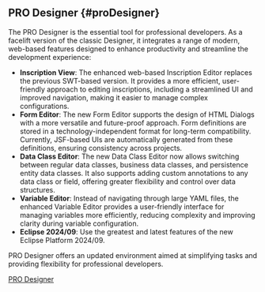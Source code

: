 ## PRO Designer {#proDesigner}

The PRO Designer is the essential tool for professional developers. As a facelift version of the classic Designer, it integrates a range of modern, web-based features designed to enhance productivity and streamline the development experience:

- **Inscription View**: The enhanced web-based Inscription Editor replaces the previous SWT-based version. It provides a more efficient, user-friendly approach to editing inscriptions, including a streamlined UI and improved navigation, making it easier to manage complex configurations.
- **Form Editor**: The new Form Editor supports the design of HTML Dialogs with a more versatile and future-proof approach. Form definitions are stored in a technology-independent format for long-term compatibility. Currently, JSF-based UIs are automatically generated from these definitions, ensuring consistency across projects.
- **Data Class Editor**: The new Data Class Editor now allows switching between regular data classes, business data classes, and persistence entity data classes. It also supports adding custom annotations to any data class or field, offering greater flexibility and control over data structures.
- **Variable Editor**:  Instead of navigating through large YAML files, the enhanced Variable Editor provides a user-friendly interface for managing variables more efficiently, reducing complexity and improving clarity during variable configuration.
- **Eclipse 2024/09**: Use the greatest and latest features of the new Eclipse Platform 2024/09.

PRO Designer offers an updated environment aimed at simplifying tasks and providing flexibility for professional developers.

<div class="short-links">
	<a href="${docBaseUrl}/designer-guide/index.html"
		target="_blank" rel="noopener noreferrer">
		<i class="si si-book"></i> PRO Designer
	</a>
</div>